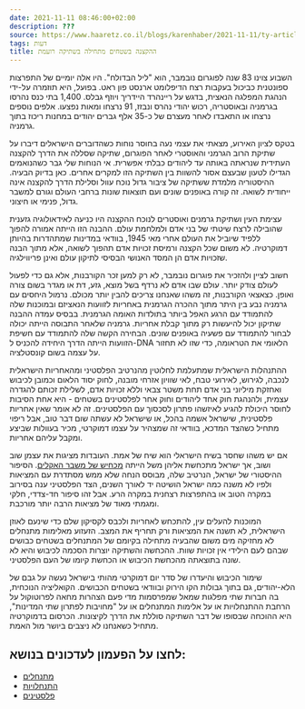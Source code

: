 ```yaml
---
date: 2021-11-11 08:46:00+02:00
description: ???
source: https://www.haaretz.co.il/blogs/karenhaber/2021-11-11/ty-article/0000017f-f8d3-d318-afff-fbf3e7f10000
tags: דעות
title: ההקצנה בשטחים מתחילה בשתיקה רועמת
---
```


השבוע צוינו 83 שנה לפוגרום נובמבר, הוא "ליל הבדולח". היו אלה יומיים של התפרצות ספונטנית כביכול בעקבות רצח הדיפלומט ארנסט פון ראט. בפועל, היא תוזמרה על-ידי הנהגת המפלגה הנאצית, בדגש על ריינהרד היידריך ויוזף גבלס. 1,400 בתי כנס נהרסו בגרמניה ובאוסטריה, רכוש יהודי נהרס ונבזז, 91 נרצחו ומאות נפצעו. אלפים נוספים נרצחו או התאבדו לאחר מעצרם של כ-35 אלף גברים יהודים במחנות ריכוז בתוך גרמניה. 

בטקס לציון האירוע, מצאתי את עצמי נעה בחוסר נוחות כשהדוברים הישראלים דיברו על שתיקת הרוב הגרמני והאוסטרי לאחר הפוגרום, שתיקה שסללה את הדרך להקצנה העתידית שנראתה באותה עד ליהודים כבלתי אפשרית. אי הנוחות שלי גבר כשהנואמים הגדילו לטעון שבעצם אסור להשוות בין השתיקה הזו למקרים אחרים. כאן בדיוק הבעיה. ההיסטוריה מלמדת ששתיקה של ציבור גדול נוכח עוול וסלילת הדרך להקצנה אינה ייחודית לשואה. זה קורה באופנים שונים ועם תוצאות שונות ברחבי העולם וגורם למשבר גדול, פנימי או חיצוני. 

עצימת העין ושתיקת גרמנים ואוסטרים לנוכח ההקצנה היו כניעה לאידאולוגיה גזענית שהובילה לרצח שיטתי של בני אדם ולמלחמת עולם. ההבנה הזו הייתה אמורה להפוך ללפיד שיוביל את העולם אחרי מאי 1945, בוודאי במדינות שמתהדרות בהיותן דמוקרטיה. לא משום שכל הקצנה ורמיסת זכויות אדם תהפוך לשואה, אלא מתוך הבנה שזכויות אדם הן המסד האנושי הבסיסי לתיקון עולם ואינן פריווילגיה. 

חשוב לציין ולהזכיר את פוגרום נובמבר, לא רק למען זכר הקורבנות, אלא גם כדי לפעול לעולם צודק יותר. עולם שבו אדם לא נרדף בשל מוצא, גזע, דת או מגדר בשום צורה ואופן. כצאצאי הקורבנות, זה משהו שאנחנו צריכים להבין יותר מכולם. נרמול היחסים עם גרמניה נבע בין היתר מתוך ההכרה הגרמנית באחריות לזוועות הנאציזם ובמוכנות שלה להתמודד עם הרגע האפל ביותר בתולדות האומה הגרמנית. בבסיס עמדה ההבנה שתיקון יכול להיעשות רק מתוך קבלת אחריות. גרמניה שלאחר התבוסה הייתה יכולה לבחור להתמודד עם פשעיה באופנים שונים. הבחירה הקשה שלה להתמודד עם חשיפת הזוועות הייתה הדרך היחידה להכניס ל-DNA הלאומי את הטראומה, כדי שזו לא תחזור על עצמה בשום קונסטלציה. 

ההתנהלות הישראלית שמתעלמת לחלוטין מהנרטיב הפלסטיני ומהאחריות הישראלית לנכבה, לגירוש, לאירועי טבח, לאי שוויון אזרחי מובנה, לחוק יסוד הלאום וכמובן לכיבוש ואחזקת מיליוני בני אדם תחת משטר צבאי וללא זכויות אדם, לשלילת זכותם להגדרה עצמית, ולהנהגת חוק אחד ליהודים וחוק אחר לפלסטינים בשטחים - היא אחת הסיבות לחוסר היכולת להגיע לאיזשהו פתרון לסכסוך עם הפלסטינים. זה לא אומר שאין אחריות פלסטינית, שישראל אשמה בהכל, או שישראל לא עשתה שום דבר טוב, אבל ריפוי מתחיל כשהצד המדכא, בוודאי זה שמצהיר על עצמו דמוקרטי, מכיר בעוולות שביצע ומקבל עליהם אחריות. 

אם יש משהו שחסר בשיח הישראלי הוא שיח של אמת. העובדות מציגות את עצמן שוב ושוב, אך ישראל מתכחשת אליהן משל הייתה [מכחיש של משבר האקלים](/blogs/karenhaber/2021-10-28/ty-article/0000017f-f901-d318-afff-fb63059f0000). הסיפור ההיסטורי של ישראל, הנרטיב שלה, מבוסס הנחה שלא ממש מסתדרת עם המציאות ולפיו לא משנה כמה ישראל הושיטה יד לאורך השנים, הצד הפלסטיני ענה בסירוב במקרה הטוב או בהתפרצות רצחנית במקרה הרע. אבל זהו סיפור חד-צדדי, חלקי ומגמתי מאוד של מציאות הרבה יותר מורכבת. 

המוכנות להעלים עין, להתכחש לאחריות ולכבס לקסיקון שלם כדי שינעם לאוזן הישראלית, לא תשנה את המציאות ורק תחריף את המצב. הזעזוע מאלימות מתנחלים לא מחזיקה מים משום שהבעיה מתחילה בקיומם של המתנחלים בשטחים כבושים שבהם לעם הילידי אין זכויות שוות. ההכחשה והשתיקה יוצרות הסכמה לכיבוש והיא לא שונה בתוצאתה מהכחשת הכיבוש או הכחשת קיומו של העם הפלסטיני. 

שימור הכיבוש והיעדרו של סדר יום דמוקרטי מהותי בישראל נעשה על גבם של הלא-יהודים, גם בתוך גבולות הקו הירוק ובוודאי בשטחים הכבושים. הקואליציה הנוכחית, בה חברות שתי מפלגות שמאל שמפרסמות מדי פעם הצהרות מחאה לפרוטוקול על הרחבת ההתנחלויות או על אלימות המתנחלים או על "מחויבות לפתרון שתי המדינות", היא ההוכחה שבסופו של דבר השתיקה סוללת את הדרך לקיצונות. הכרסום בדמוקרטיה מתחיל כשאנחנו לא ניצבים ביושר מול האמת.

לחצו על הפעמון לעדכונים בנושא:
------------------------------

* [מתנחלים](/ty-tag/0000017f-da32-d718-a5ff-fab63cce0000)
* [התנחלויות](https://www.themarker.com/ty-tag/0000017f-da59-d42c-afff-dffbfa530000)
* [פלסטינים](https://www.themarker.com/ty-tag/0000017f-da2d-dea8-a77f-de6fa5fe0000)